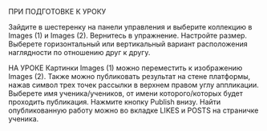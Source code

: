 ПРИ ПОДГОТОВКЕ К УРОКУ

Зайдите в шестеренку на панели управления и выберите коллекцию в Images (1) и Images (2).
Вернитесь в упражнение. Настройте размер. Выберете горизонтальный или вертикальный вариант расположения наглядности по отношению друг к другу.

НА УРОКЕ
Картинки Images (1) можно переместить к изображению Images (2). 
Также можно публиковать результат на стене платформы, нажав символ трех точек рассылки в верхнем правом углу аппликации. 
Выберете имя ученика/учеников, от имени которого/которых будет проходить публикация. Нажмите кнопку Publish внизу. 
Найти опубликованную работу можно во вкладке LIKES и POSTS на страничке ученика.
